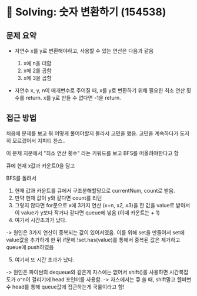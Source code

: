 # 📝 Solving: 숫자 변환하기 (154538)

## 문제 요약

- 자연수 x를 y로 변환해야하고, 사용할 수 있는 연산은 다음과 같음

  1. x에 n을 더함
  2. x에 2를 곱함
  3. x에 3을 곱함

- 자연수 x, y, n이 매개변수로 주어질 때, x를 y로 변환하기 위해 필요한 최소 연산 횟수를 return.
  x를 y로 만들 수 없다면 -1을 return.

## 접근 방법

처음에 문제를 보고 뭐 어떻게 풀어야할지 몰라서 고민을 했음. 고민을 계속하다가 도저히 모르겠어서 지피티 찬스..

이 문제 지문에서 "최소 연산 횟수" 라는 키워드를 보고 BFS를 떠올려야한다고 함

큐에 현재 x값과 카운트0을 담고

BFS를 돌려서

1. 현재 값과 카운트를 큐에서 구조분해할당으로 currentNum, count로 받음.
2. 만약 현재 값이 y와 같다면 count를 리턴
3. 그렇지 않다면 for문으로 x에 3가지 연산 (x+n, x*2, x*3)을 한 값을 value로 받아서 이 value가 y보다 작거나 같다면 queue에 넣음 (이때 카운트는 + 1)
4. 여기서 시간초과가 났다.

-> 원인은 3가지 연산이 중복되는 값이 있어서였음. 이를 위해 set을 만들어서 set에 value값을 추가하게 한 뒤 if문에 !set.has(value)를 통해서 중복된 값은 제거하고 queue에 push하였음

5. 여기서 또 시간 초과가 났다.

-> 원인은 파이썬의 dequeue와 같은게 자스에는 없어서 shift()를 사용하면 시간복잡도가 o^n이 걸리기에 head 포인터를 사용함.
-> 자스에서는 큐 쓸 때, shift말고 헬퍼변수 head를 통해 queue값에 접근하는게 국룰이라고 함!
